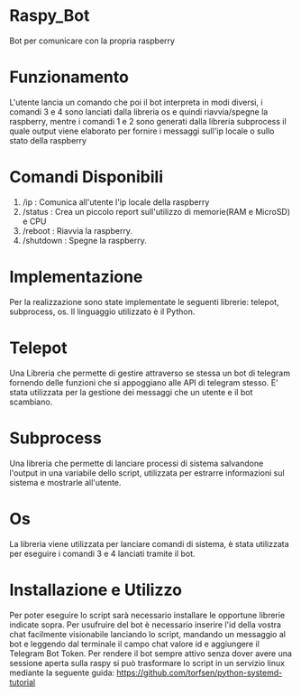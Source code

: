 # Raspy_Bot
Bot per comunicare con la propria raspberry

# Funzionamento
L'utente lancia un comando che poi il bot interpreta in modi diversi, i comandi 3 e 4 sono lanciati dalla libreria os e quindi riavvia/spegne la raspberry, mentre i comandi 1 e 2 sono generati dalla libreria subprocess il quale output viene elaborato per fornire i messaggi sull'ip locale o sullo stato della raspberry

# Comandi Disponibili
1. /ip : Comunica all'utente l'ip locale della raspberry
2. /status : Crea un piccolo report sull'utilizzo di memorie(RAM e MicroSD) e CPU
3. /reboot : Riavvia la raspberry.
4. /shutdown : Spegne la raspberry.

# Implementazione
Per la realizzazione sono state implementate le seguenti librerie: telepot, subprocess, os.
Il linguaggio utilizzato è il Python.

# Telepot
Una Libreria che permette di gestire attraverso se stessa un bot di telegram fornendo delle funzioni che si appoggiano alle API di telegram stesso.
E' stata utilizzata per la gestione dei messaggi che un utente e il bot scambiano.

# Subprocess
Una libreria che permette di lanciare processi di sistema salvandone l'output in una variabile dello script, utilizzata per estrarre informazioni sul sistema e mostrarle all'utente.

# Os
La libreria viene utilizzata per lanciare comandi di sistema, è stata utilizzata per eseguire i comandi 3 e 4 lanciati tramite il bot.

# Installazione e Utilizzo
Per poter eseguire lo script sarà necessario installare le opportune librerie indicate sopra.
Per usufruire del bot è necessario inserire l'id della vostra chat facilmente visionabile lanciando lo script, mandando un messaggio al bot e leggendo dal terminale il campo chat valore id e aggiungere il Telegram Bot Token.
Per rendere il bot sempre attivo senza dover avere una sessione aperta sulla raspy si può trasformare lo script in un servizio linux mediante la seguente guida: https://github.com/torfsen/python-systemd-tutorial
